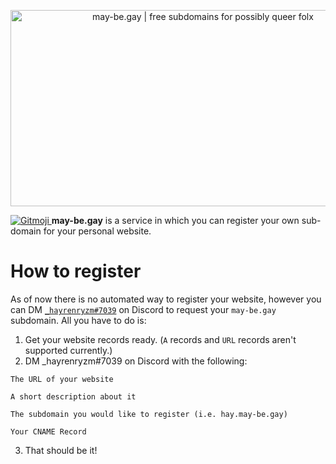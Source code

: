 <p align="center"><img src="https://may-be.gay/thumbnail.png" width="600px" height="314px" alt="may-be.gay | free subdomains for possibly queer folx" /></p>
<a href="https://gitmoji.dev">
  <img src="https://img.shields.io/badge/gitmoji-%20😜%20😍-FFDD67.svg?style=flat-square" alt="Gitmoji">
</a>
<b>may-be.gay</b> is a service in which you can register your own sub-domain for your personal website.

# How to register
As of now there is no automated way to register your website, however you can DM [`_hayrenryzm#7039`](https://discord.com/users/636701123620634653) on Discord to request your `may-be.gay` subdomain. All you have to do is:
1) Get your website records ready. (`A` records and `URL` records aren't supported currently.)
2) DM \_hayrenryzm#7039 on Discord with the following:
```
The URL of your website

A short description about it

The subdomain you would like to register (i.e. hay.may-be.gay)

Your CNAME Record
```
3) That should be it!
